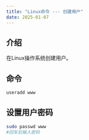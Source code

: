 ```yaml
---
title: "Linux命令 --- 创建用户"
date: 2025-01-07
---
```


## 介绍

在Linux操作系统创建用户。

## 命令

```bash
useradd www
```

## 设置用户密码

```bash
sudo passwd www
#回车后输入密码
```
